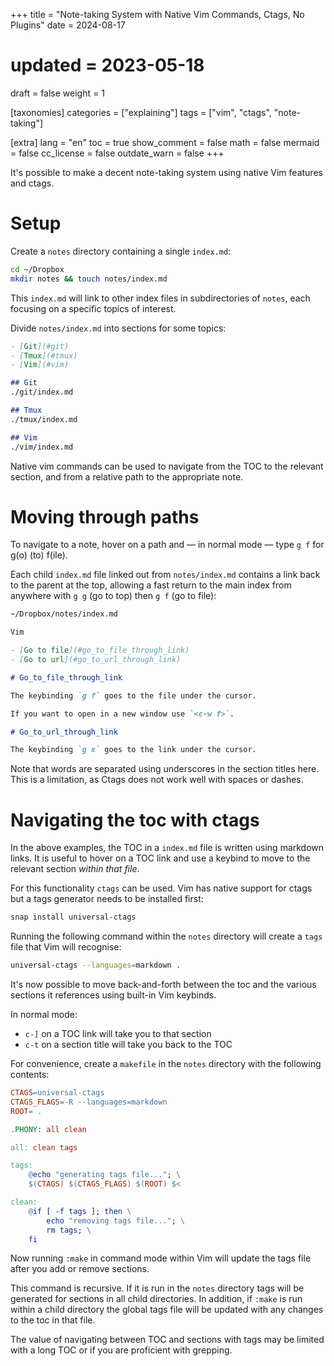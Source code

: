 +++
title = "Note-taking System with Native Vim Commands, Ctags, No Plugins"
date = 2024-08-17
# updated = 2023-05-18
draft = false
weight = 1

[taxonomies]
categories = ["explaining"]
tags = ["vim", "ctags", "note-taking"]

[extra]
lang = "en"
toc = true
show_comment = false
math = false
mermaid = false
cc_license = false
outdate_warn = false
+++

It's possible to make a decent note-taking system using
native Vim features and ctags.

<!-- more -->

# Setup

Create a `notes` directory containing a single `index.md`:

```bash
cd ~/Dropbox
mkdir notes && touch notes/index.md
```

This `index.md` will link to other index files in subdirectories of `notes`,
each focusing on a specific topics of interest.

Divide `notes/index.md` into sections for some topics:

```markdown
- [Git](#git)
- [Tmux](#tmux)
- [Vim](#vim)

## Git
./git/index.md

## Tmux
./tmux/index.md

## Vim
./vim/index.md
```

Native vim commands can be used to navigate from the TOC
to the relevant section, and from a relative path to the
appropriate note.

# Moving through paths

To navigate to a note, hover on a path and — in normal mode — type `g f`
for g(o) (to) f(ile).

Each child `index.md` file linked out from `notes/index.md` contains a
link back to the parent at the top, allowing a fast return to the main index
from anywhere with `g g` (go to top) then `g f` (go to file):

```markdown
~/Dropbox/notes/index.md

Vim

- [Go to file](#go_to_file_through_link)
- [Go to url](#go_to_url_through_link)

# Go_to_file_through_link

The keybinding `g f` goes to the file under the cursor.

If you want to open in a new window use `<c-w f>`.

# Go_to_url_through_link

The keybinding `g x` goes to the link under the cursor.
```

Note that words are separated using underscores in the section titles here.
This is a limitation, as Ctags does not work well with spaces or dashes.

# Navigating the toc with ctags

In the above examples, the TOC in a `index.md` file is written using markdown links.
It is useful to hover on a TOC link and use a keybind to move to the relevant section
_within that file_.

For this functionality `ctags` can be used.
Vim has native support for ctags but a tags generator needs to be installed first:

```bash
snap install universal-ctags
```

Running the following command within the `notes` directory will create a `tags` file
that Vim will recognise:

```bash
universal-ctags --languages=markdown .
```

It's now possible to move back-and-forth between the toc and the various sections it references
using built-in Vim keybinds.

In normal mode:

- `c-]` on a TOC link will take you to that section
- `c-t` on a section title will take you back to the TOC

For convenience, create a `makefile` in the `notes` directory with the following
contents:

```makefile
CTAGS=universal-ctags
CTAGS_FLAGS=-R --languages=markdown
ROOT= .

.PHONY: all clean

all: clean tags 

tags:
	@echo "generating tags file..."; \
	$(CTAGS) $(CTAGS_FLAGS) $(ROOT) $<

clean:
	@if [ -f tags ]; then \
		echo "removing tags file..."; \
		rm tags; \
	fi
```

Now running `:make` in command mode within Vim will update the tags file
after you add or remove sections.

This command is recursive.
If it is run in the `notes` directory tags will be generated for sections in
all child directories.
In addition, if `:make` is run within a child directory the global tags
file will be updated with any changes to the toc in that file.

The value of navigating between TOC and sections with tags may be limited
with a long TOC or if you are proficient with grepping.
